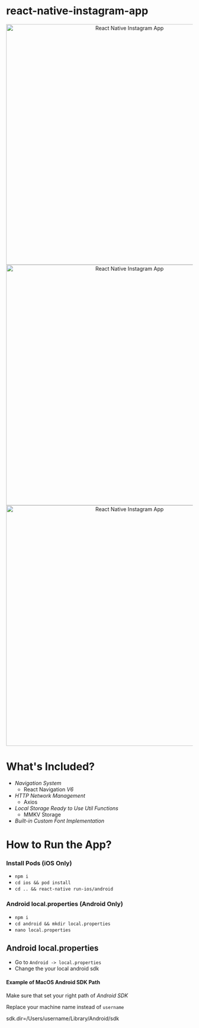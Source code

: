 # react-native-instagram-app

<p align="center">
  <img alt="React Native Instagram App"
      src="assets/iPhone13.gif"  height="650" />
  <img alt="React Native Instagram App"
      src="assets/iPhone8.gif"  height="650" />
  <img alt="React Native Instagram App"
      src="assets/android.gif"  height="650" />
</p>

# What's Included?

- _Navigation System_
  - React Navigation _V6_
- _HTTP Network Management_
  - Axios
- _Local Storage Ready to Use Util Functions_
  - MMKV Storage
- _Built-in Custom Font Implementation_

# How to Run the App?

### Install Pods (iOS Only)

- `npm i`
- `cd ios && pod install`
- `cd .. && react-native run-ios/android`

### Android local.properties (Android Only)

- `npm i`
- `cd android && mkdir local.properties`
- `nano local.properties`

## Android local.properties

- Go to `Android -> local.properties`
- Change the your local android sdk

#### Example of MacOS Android SDK Path

Make sure that set your right path of _Android SDK_

Replace your machine name instead of `username`

sdk.dir=/Users/username/Library/Android/sdk
